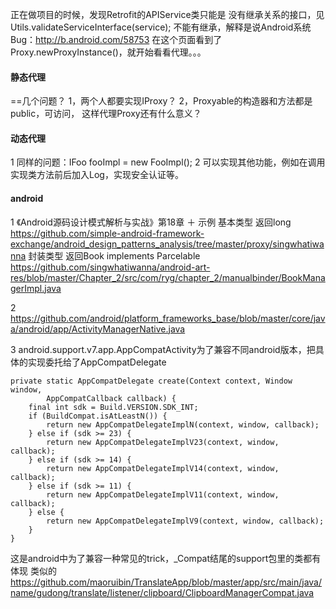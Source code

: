 正在做项目的时候，发现Retrofit的APIService类只能是
没有继承关系的接口，见 Utils.validateServiceInterface(service);
不能有继承，解释是说Android系统Bug：http://b.android.com/58753
在这个页面看到了Proxy.newProxyInstance()，就开始看看代理。。。

#### 静态代理
==几个问题？
1，两个人都要实现IProxy？
2，Proxyable的构造器和方法都是public，可访问，
这样代理Proxy还有什么意义？
</br>
#### 动态代理
1 同样的问题：IFoo fooImpl = new FooImpl();
2 可以实现其他功能，例如在调用实现类方法前后加入Log，实现安全认证等。
#### android
1 《Android源码设计模式解析与实战》第18章 ＋ 示例
基本类型 返回long
https://github.com/simple-android-framework-exchange/android_design_patterns_analysis/tree/master/proxy/singwhatiwanna
封装类型 返回Book implements Parcelable
https://github.com/singwhatiwanna/android-art-res/blob/master/Chapter_2/src/com/ryg/chapter_2/manualbinder/BookManagerImpl.java

2 https://github.com/android/platform_frameworks_base/blob/master/core/java/android/app/ActivityManagerNative.java

3 android.support.v7.app.AppCompatActivity为了兼容不同android版本，把具体的实现委托给了AppCompatDelegate

    private static AppCompatDelegate create(Context context, Window window,
            AppCompatCallback callback) {
        final int sdk = Build.VERSION.SDK_INT;
        if (BuildCompat.isAtLeastN()) {
            return new AppCompatDelegateImplN(context, window, callback);
        } else if (sdk >= 23) {
            return new AppCompatDelegateImplV23(context, window, callback);
        } else if (sdk >= 14) {
            return new AppCompatDelegateImplV14(context, window, callback);
        } else if (sdk >= 11) {
            return new AppCompatDelegateImplV11(context, window, callback);
        } else {
            return new AppCompatDelegateImplV9(context, window, callback);
        }
    }

这是android中为了兼容一种常见的trick，_Compat结尾的support包里的类都有体现
类似的 https://github.com/maoruibin/TranslateApp/blob/master/app/src/main/java/name/gudong/translate/listener/clipboard/ClipboardManagerCompat.java